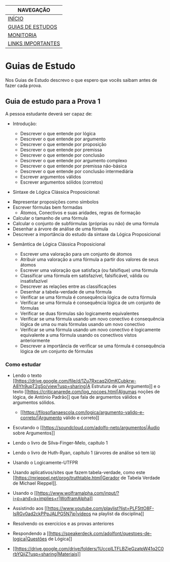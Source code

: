 |  NAVEGAÇÃO 	|
|---	        |
|  [INÍCIO](../) 	        |
|  [GUIAS DE ESTUDOS]() 	        |
|  [MONITORIA](../monitoria)	        |
|   [LINKS IMPORTANTES](../links-importantes)	        |


# Guias de Estudo

Nos Guias de Estudo descrevo o que espero que vocês saibam antes de fazer cada prova.

## Guia de estudo para a Prova 1

A pessoa estudante  deverá ser capaz de: 

- Introdução:
  * Descrever o que entende por lógica
  * Descrever o que entende por argumento
  * Descrever o que entende por proposição
  * Descrever o que entende por premissa
  * Descrever o que entende por conclusão
  * Descrever o que entende por argumento complexo
  * Descrever o que entende por premissa não-básica
  * Descrever o que entende por conclusão intermediária
  * Escrever argumentos válidos
  * Escrever argumentos sólidos (corretos)


-  Sintaxe de Lógica Clássica Proposicional:

  * Representar proposições como símbolos 
  * Escrever fórmulas bem formadas
    * Átomos, Conectivos e suas aridades, regras de formação
  * Calcular o tamanho de uma fórmula
  * Calcular o conjunto de subfórmulas (próprias ou não) de uma fórmula
  * Desenhar a árvore de análise de uma fórmula
  * Descrever a importância do estudo da sintaxe da Lógica Proposicional
  
- Semântica de Lógica Clássica Proposicional

  * Escrever uma valoração para um conjunto de átomos
  * Atribuir uma valoração a uma fórmula a partir dos valores de seus átomos
  * Escrever uma valoração que satisfaça (ou falsifique) uma fórmula
  * Classificar uma fórmula em satisfazível, falsificável, válida ou insatisfazível
  * Descrever as relações entre as classificações
  * Desenhar a tabela-verdade de uma fórmula
  * Verificar se uma fórmula é consequência lógica de outra fórmula
  * Verificar se uma fórmula é consequência lógica de um conjunto de fórmulas
  * Verificar se duas fórmulas são logicamente equivalentes
  * Verificar se uma fórmula usando um novo conectivo é consequência lógica de uma ou mais fórmulas usando um novo conectivo
  * Verificar se uma fórmula usando um novo conectivo é logicamente equivalente a uma fórmula usando os conectivos vistos anteriormente
  * Descrever a importância de verificar se uma fórmula é consequência lógica de um conjunto de fórmulas

### Como estudar 

  * Lendo o texto [[https://drive.google.com/file/d/1Zu7Rxcaq2i0mKCubkrw-A8Yh9upT2gSo/view?usp=sharing|A Estrutura de um Argumento]] e o texto [[https://criticanarede.com/log_nocoes.html|Algumas noções de lógica, de António Padrão]] que fala de argumentos válidos e argumentos sólidos.
    * [[https://filosofianaescola.com/logica/argumento-valido-e-correto/|Argumento válido e correto]]
  * Escutando o [[https://soundcloud.com/adolfo-neto/argumentos|Áudio sobre Argumentos]]
  * Lendo o livro de Silva-Finger-Melo, capítulo 1
  * Lendo o livro de Huth-Ryan, capítulo 1 (árvores de análise só tem lá)
  * Usando o Logicamente-UTFPR
  * Usando aplicativos/sites que fazem tabela-verdade, como este [[https://mrieppel.net/prog/truthtable.html|Gerador de Tabela Verdade de Michael Rieppel]].

  * Usando o [[https://www.wolframalpha.com/input/?i=p+and+q+implies+r|WolframAlpha]]
  * Assistindo aos [[https://www.youtube.com/playlist?list=PLF5ttO8F-IsRGv0ad2ckPPpJALPG5N7jp|vídeos na playlist da disciplina]]
  * Resolvendo os exercícios e as provas anteriores
  * Respondendo a [[https://speakerdeck.com/adolfont/questoes-de-logica|Questões de Lógica]]
  * [[https://drive.google.com/drive/folders/1UccpILTFLBZjeGzatpW41q2C0rbYQjiZ?usp=sharing|Materiais]]


